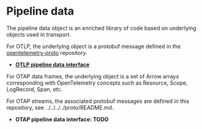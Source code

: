 # Pipeline data

The pipeline data object is an enriched library of code based on
underlying objects used in transport.

For OTLP, the underlying object is a protobuf message defined in the
[opentelemetry-proto](https://github.com/open-telemetry/opentelemetry-proto)
repository.

- **[OTLP pipeline data interface](./otlp/README.md)**

For OTAP data frames, the underlying object is a set of Arrow arrays
corresponding with OpenTelemetry concepts such as Resource, Scope,
LogRecord, Span, etc.

For OTAP streams, the associated protobuf messages are defined in
this repository, see ../../../../proto/README.md.

- **OTAP pipeline data interface: TODO**
